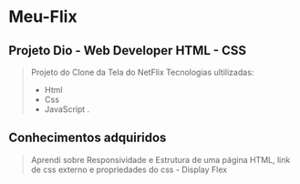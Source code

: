 # Meu-Flix

## Projeto Dio - Web Developer HTML - CSS

> Projeto do Clone da Tela do NetFlix
> Tecnologias ultilizadas:
>  - Html
>  - Css
>  - JavaScript
>. 

## Conhecimentos adquiridos

> Aprendi sobre Responsividade e Estrutura de uma página HTML, link de css externo e propriedades do css - Display Flex


